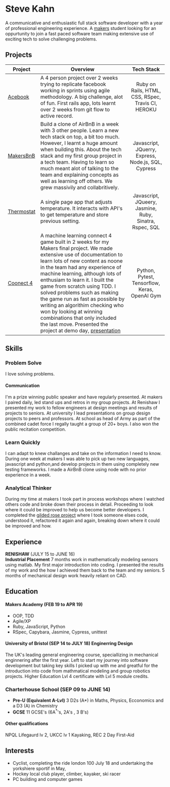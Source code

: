 # Steve Kahn

A communicative and enthusiastic full stack software developer with a year of professional engineering experience. A [makers](https://makers.tech/) student looking for an oppurtunity to join a fast paced software team making extensive use of exciting tech to solve challenging problems.

## Projects
| Project            | Overview                                                          | Tech Stack                  |
|--------------------|-------------------------------------------------------------------|:---------------------------:|
|[Acebook](https://github.com/steve-f-kahn/acebook-team-pocket)|A 4 person project over 2 weeks trying to replicate facebook working in sprints using agile methodology. A big challenge, alot of fun. First rails app, lots learnt over 2 weeks from git flow to active record. |Ruby on Rails, HTML, CSS, RSpec, Travis CI, HEROKU|
|[MakersBnB](https://github.com/steve-f-kahn/Makersbnb)|Build a clone of AirBnB in a week with 3 other people. Learn a new tech stack on top, a bit too much. However, I learnt a huge amount when building this. About the tech stack and my first group project in a tech team. Having to learn so much meant alot of talking to the team and explaining concepts as well as learning off others. We grew massivily and collabritively. |Javascript, JQuerry, Express, Node.js, SQL, Cypress|
|[Thermostat](https://github.com/steve-f-kahn/thermostat)| A single page app that adjusts temperature. It interacts with API's to get temperature and store previous setting.  | Javascript, JQueery, Jasmine, Ruby, Sinatra, Rspec, SQL |
|[Coonect 4](https://github.com/steve-f-kahn/deep_red_yellow_connect4)| A machine learning connect 4 game built in 2 weeks for my Makers final project. We made extensive use of documentation to learn lots of new content as noone in the team had any experience of machine learning, although lots of enthusiam to learn it. I built the game from scratch using TDD. I solved problems such as making the game run as fast as possible by writing an algorithim checking who won by looking at winning combinations that only included the last move. Presented the project at demo day, [presentation](https://www.facebook.com/MakersAcademy/videos/1034352356758922/?t=1828)|Python, Pytest, Tensorflow, Keras, OpenAI Gym |
## Skills
### Problem Solve

I love solving problems. 

#### Communication

I'm a prize winning public speaker and have regularly presented. At makers I paired daily, led stand ups and retros in my group projects. At Renishaw I presented my work to fellow engineers at design meetings and results of projects to seniors. At university I lead presentations on group design projects to peers and professors. At school as head of Army as part of the combined cadet force I regally taught a group of 20+ boys. I also won the public recitation competition.

### Learn Quickly

I can adapt to knew challanges and take on the information I need to know. During one week at makers I was able to pick up two new languages, javascript and python,and develop projects in them using completely new testing frameworks. I made a AirBnB clone using node with no prior experience in a week. 

### Analytical Thinker

During my time at makers I took part in process workshops where I watched others code and broke down their process in detail. Proceeding to look where it could be improved to help us become better developers. I completed the [gilded rose project](https://github.com/steve-f-kahn/gilded_rose_design_project) where I took someone elses code, understood it, refactored it again and again, breaking down where it could be improved and how. 

## Experience

**RENISHAW** (JULY 15 to JUNE 16)    
**Industrial Placement** 7 months work in mathematically modeling sensors using matlab. My first major introduction into coding. I presented the results of my work and the how I achieved them back to the team and my seniors. 5 months of mechanical design work heavily reliant on CAD. 

## Education

#### Makers Academy (FEB 19 to APR 19)

- OOP, TDD
- Agile/XP
- Ruby, JavaScript, Python
- RSpec, Capybara, Jasmine, Cypress, unittest

#### University of Bristol (SEP 14 to JULY 18) Enginerring Design

The UK's leading general engineering course, speciallizing in mechanical enginnering after the first year. Left to start my journey into software development but taking key skills I picked up with me and greatful for the introduction into code from mathmatical modeling and group robotics projects. Higher Education Lvl 4 certificate with Lvl 5 module credits.

### Charterhouse School (SEP 09 to JUNE 14)

- **Pre-U (Equivalent A-Lvl)** 3 D2s (A*) in Maths, Physics, Ecconomics and a D3 (A) in Chemistry
- **GCSE** 11 GCSE's (6A<sup>*</sup>'s, 2A's , 3 B's)

#### Other qualifications
NPQL Lifegaurd lv 2, UKCC lv 1 Kayaking, REC 2 Day First-Aid 

## Interests 
- Cyclist, completing the ride london 100 July 18 and undertaking the yorkshiere sportif in May,
- Hockey local club player, climber, kayaker, ski racer
- PC building and computer games
